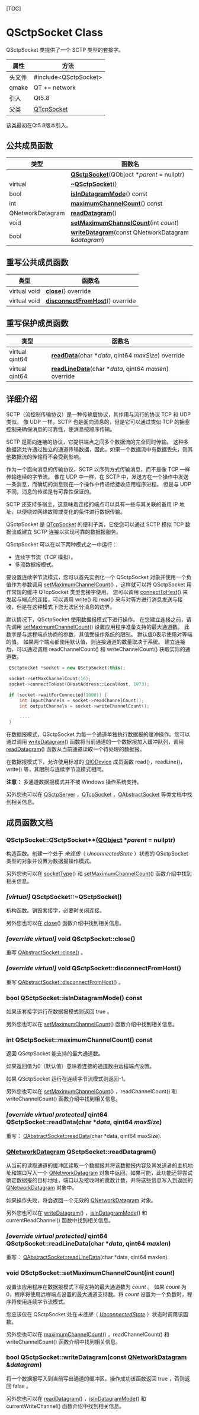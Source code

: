 [TOC]



# QSctpSocket Class

QSctpSocket 类提供了一个 SCTP 类型的套接字。

| 属性   | 方法                                           |
| ------ | ---------------------------------------------- |
| 头文件 | #include\<QSctpSocket\>                        |
| qmake  | QT += network                                  |
| 引入   | Qt5.8                                          |
| 父类   | [QTcpSocket](../../T/QTcpSocket/QTcpSocket.md) |

该类最初在Qt5.8版本引入。



## 公共成员函数

| 类型             | 函数名                                                       |
| ---------------- | ------------------------------------------------------------ |
|                  | **[ QSctpSocket](#qsctpsocketqsctpsocketqobject-parent--nullptr)**(QObject **parent* = nullptr) |
| virtual          | **[~QSctpSocket](#virtual-qsctpsocketqsctpsocket)**()        |
| bool             | **[isInDatagramMode](#bool-qsctpsocketisindatagrammode-const)**() const |
| int              | **[maximumChannelCount](#int-qsctpsocketmaximumchannelcount-const)**() const |
| QNetworkDatagram | **[readDatagram](#qnetworkdatagram-qsctpsocketreaddatagram)**() |
| void             | **[setMaximumChannelCount](#void-qsctpsocketsetmaximumchannelcountint-count)**(int *count*) |
| bool             | **[writeDatagram](#bool-qsctpsocketwritedatagramconst-qnetworkdatagram-datagram)**(const QNetworkDatagram &*datagram*) |



## 重写公共成员函数

| 类型         | 函数名                                                       |
| ------------ | ------------------------------------------------------------ |
| virtual void | **[close](#override-virtual-void-qsctpsocketclose)**() override |
| virtual void | **[disconnectFromHost](#override-virtual-void-qsctpsocketdisconnectfromhost)**() override |



## 重写保护成员函数

| 类型           | 函数名                                                       |
| -------------- | ------------------------------------------------------------ |
| virtual qint64 | **[readData](#qnetworkdatagram-qsctpsocketreaddatagram)**(char **data*, qint64 *maxSize*) override |
| virtual qint64 | **[readLineData](#override-virtual-protected-qint64-qsctpsocketreadlinedatachar-data-qint64-maxlen)**(char **data*, qint64 *maxlen*) override |



## 详细介绍

SCTP（流控制传输协议）是一种传输层协议，其作用与流行的协议 TCP 和 UDP 类似。 像 UDP 一样，SCTP 也是面向消息的，但是它可以通过类似 TCP 的拥塞控制来确保消息的可靠性，使消息按顺序传输。

SCTP 是面向连接的协议，它提供端点之间多个数据流的完全同时传输。 这种多数据流允许通过独立的通道传输数据，因此，如果一个数据流中有数据丢失，则其他数据流的传输将不会受到影响。

作为一个面向消息的传输协议，SCTP 以序列方式传输消息，而不是像 TCP 一样传输连续的字节流。 像在 UDP 中一样，在 SCTP 中，发送方在一个操作中发送一条消息，而确切的消息则在一个操作中传递给接收应用程序进程。 但是与 UDP 不同，消息的传递是有可靠性保证的。

SCTP 还支持多宿主，这意味着连接的端点可以具有一些与其关联的备用 IP 地址，以便绕过网络故障或变化的条件进行数据传输。

QSctpSocket 是 [QTcpSocket](../../T/QTcpSocket/QTcpSocket.md) 的便利子类，它使您可以通过 SCTP 模拟 TCP 数据流或建立 SCTP 连接以实现可靠的数据报服务。

QSctpSocket 可以在以下两种模式之一中运行：

* 连续字节流（TCP 模拟）。
* 多流数据报模式。

要设置连续字节流模式，您可以首先实例化一个 QSctpSocket 对象并使用一个负值作为参数调用 [setMaximumChannelCount](#void-qsctpsocketsetmaximumchannelcountint-count)() ，这样就可以将 QSctpSocket 用作常规的缓冲 QTcpSocket 类型套接字使用。 您可以调用 [connectToHost](../../A/QAbstractSocket/QAbstractSocket.md#virtual-void-qabstractsocketconnecttohostconst-qstring-hostname-quint16-port-qiodeviceopenmode-openmode--readwrite-qabstractsocketnetworklayerprotocol-protocol--anyipprotocol)() 来发起与端点的连接，可以调用 write() 和 read() 来与对等方进行消息发送与接收，但是在这种模式下您无法区分消息的边界。

默认情况下，QSctpSocket 使用数据报模式下进行操作。 在您建立连接之前，请先调用 [setMaximumChannelCount](#void-qsctpsocketsetmaximumchannelcountint-count)() 设置应用程序准备支持的最大通道数。 此数字是与远程端点协商的参数，其值受操作系统的限制。 默认值0表示使用对等端的值。 如果两个端点都使用默认值，则连接通道的数量取决于系统。 建立连接后，可以通过调用 readChannelCount() 和 writeChannelCount() 获取实际的通道数。

```cpp
 QSctpSocket *socket = new QSctpSocket(this);

 socket->setMaxChannelCount(16);
 socket->connectToHost(QHostAddress::LocalHost, 1973);

 if (socket->waitForConnected(1000)) {
     int inputChannels = socket->readChannelCount();
     int outputChannels = socket->writeChannelCount();

     ....
 }
```

在数据报模式，QSctpSocket 为每一个通道单独执行数据报的缓冲操作。您可以通过调用 [writeDatagram](#bool-qsctpsocketwritedatagramconst-qnetworkdatagram-datagram)() 函数将当前通道的一个数据报加入缓冲队列，调用 [readDatagram](#qnetworkdatagram-qsctpsocketreaddatagram)() 函数从当前通道读取一个待处理的数据报。

在数据报模式下，允许使用标准的 [QIODevice](../../I/QIODevice/QIODevice.md) 成员函数 read()，readLine()，write() 等，其限制与连续字节流模式相同。

**注意：** 多通道数据报模式并不被 Windows 操作系统支持。

另外您也可以在 [QSctpServer](../../S/QSctpSocket/QSctpSocket.md) ，[QTcpSocket](../../T/QTcpSocket/QTcpSocket.md) ，[QAbstractSocket](../../A/QAbstractSocket/QAbstractSocket.md) 等类文档中找到相关信息。



## 成员函数文档

### **QSctpSocket**::QSctpSocket**([QObject](../../O/QObject) **parent* = nullptr)

构造函数。创建一个处于 *未连接*（ *UnconnectedState* ）状态的 QSctpSocket 类型的对象并设置为数据报操作模式。

另外您也可以在 [socketType](../../A/QAbstractSocket/QAbstractSocket.md#qabstractsocketsockettype-qabstractsocketsockettype-const)() 和 [setMaximumChannelCount](#void-qsctpsocketsetmaximumchannelcountint-count)() 函数介绍中找到相关信息。



### *[virtual]* **QSctpSocket**::~QSctpSocket()

析构函数。销毁套接字，必要时关闭连接。

另外您也可以在 [close](#override-virtual-void-qsctpsocketclose)() 函数介绍中找到相关信息。



### *[override virtual]* void **QSctpSocket**::close()

重写 [QAbstractSocket::close()](../../A/QAbstractSocket/QAbstractSocket.md#override-virtual-void-qabstractsocketclose) 。



### *[override virtual]* void **QSctpSocket**::disconnectFromHost()

重写 [QAbstractSocket::disconnectFromHost()](../../A/QAbstractSocket/QAbstractSocket.md#virtual-void-qabstractsocketdisconnectfromhost) 。



### bool **QSctpSocket**::isInDatagramMode() const

如果该套接字运行在数据报模式则返回 true 。

另外您也可以在 [setMaximumChannelCount](#void-qsctpsocketsetmaximumchannelcountint-count)() 函数介绍中找到相关信息。



### int **QSctpSocket**::maximumChannelCount() const

返回 QSctpSocket 能支持的最大通道数。

如果返回值为0（默认值）意味着连接的通道数由远程端点设置。

如果 QSctpSocket 运行在连续字节流模式则返回-1。

另外您也可以在 [setMaximumChannelCount](#void-qsctpsocketsetmaximumchannelcountint-count)() ，readChannelCount() 和 writeChannelCount() 函数介绍中找到相关信息。



### *[override virtual protected]* qint64 **QSctpSocket**::readData(char **data*, qint64 *maxSize*)

重写：  [QAbstractSocket::readData](../../A/QAbstractSocket/QAbstractSocket.md#override-virtual-protected-qint64-qabstractsocketreaddatachar-data-qint64-maxsize)(char *data, qint64 maxSize).



### [QNetworkDatagram](../../N/QNetworkDatagram/QNetworkDatagram.md) **QSctpSocket**::readDatagram()

从当前的读取通道的缓冲区读取一个数据报并将该数据报内容及其发送者的主机地址和端口写入一个 [QNetworkDatagram](../../N/QNetworkDatagram/QNetworkDatagram.md) 对象中返回。如果可能，此功能还将尝试确定数据报的目标地址，端口以及接收时的跳数计数，并将这些信息写入到返回的 [QNetworkDatagram](../../N/QNetworkDatagram/QNetworkDatagram.md) 对象中。

如果操作失败，将会返回一个无效的 [QNetworkDatagram](../../N/QNetworkDatagram/QNetworkDatagram.md) 对象。

另外您也可以在 [writeDatagram](#bool-qsctpsocketwritedatagramconst-qnetworkdatagram-datagram)() ，[isInDatagramMode](#bool-qsctpsocketisindatagrammode-const)() 和 currentReadChannel() 函数中找到相关信息。



### *[override virtual protected]* qint64 **QSctpSocket**::readLineData(char **data*, qint64 *maxlen*)

重写：  [QAbstractSocket::readLineData](../../A/QAbstractSocket/QAbstractSocket.md#override-virtual-protected-qint64-qabstractsocketreadlinedatachar-data-qint64-maxlen)(char *data, qint64 maxlen).



### void **QSctpSocket**::setMaximumChannelCount(int *count*)

设置该应用程序在数据报模式下将支持的最大通道数为 *count* 。 如果 *count* 为0，程序将使用远程端点设置的最大通道支持数。将 *count* 设置为一个负数时，程序将使用连续字节流模式。

您应该仅在 QSctpSocket 处在*未连接*（ [*UnconnectedState*](../../A/QAbstractSocket/QAbstractSocket.md#enum-qabstractsocketsocketstate) ）状态时调用该函数。

另外您也可以在 [maximumChannelCount](#int-qsctpsocketmaximumchannelcount-const)() ，readChannelCount() 和 writeChannelCount() 函数介绍中找到相关信息。



### bool **QSctpSocket**::writeDatagram(const [QNetworkDatagram](../../N/QNetworkDatagram/QNetworkDatagram.md) &*datagram*)

将一个数据报写入到当前写出通道的缓冲区。操作成功该函数返回 true ，否则返回 false 。

另外您也可以在 [readDatagram](#qnetworkdatagram-qsctpsocketreaddatagram)() ，[isInDatagramMode](#bool-qsctpsocketisindatagrammode-const)() 和 currentWriteChannel() 函数介绍中找到相关信息。